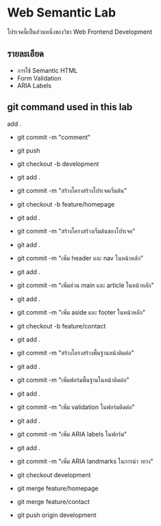 # Web Semantic Lab
โปรเจคนี้เป็นส่วนหนึ่งของวิชา Web Frontend Development
## รายละเอียด
- การใช้ Semantic HTML
- Form Validation
- ARIA Labels
## git command used in this lab
add .
- git commit -m "comment"
- git push
- git checkout -b development
- git add .
- git commit -m "สร้างโครงสร้างโปรเจคเริ่มต้น"
- git checkout -b feature/homepage
- git add .
- git commit -m "สร้างโครงสร้างเริ่มต้นของโปรเจค"
- git add .
- git commit -m "เพิ่ม header และ nav ในหน้าหลัก"
- git add .
- git commit -m "เพิ่มส่วน main และ article ในหน้าหลัก"
- git add .
- git commit -m "เพิ่ม aside และ footer ในหน้าหลัก"
- git checkout -b feature/contact 
- git add .
- git commit -m "สร้างโครงสร้างพื้นฐานหน้าติดต่อ"
- git add .
- git commit -m "เพิ่มฟอร์มพื้นฐานในหน้าติดต่อ" 
- git add .
- git commit -m "เพิ่ม validation ในฟอร์มติดต่อ"
- git add .
- git commit -m "เพิ่ม ARIA labels ในฟอร์ม"
- git add .
- git commit -m "เพิ่ม ARIA landmarks ในการนํา  าทาง"

- git checkout development
- git merge feature/homepage
- git merge feature/contact 
- git push origin development

